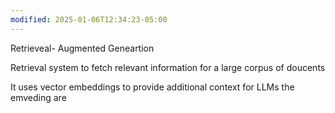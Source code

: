 ```yaml
---
modified: 2025-01-06T12:34:23-05:00
---
```


Retrieveal- Augmented Geneartion

Retrieval system to fetch relevant information for a large corpus of doucents 

It uses vector embeddings to provide additional context for LLMs the emveding are 